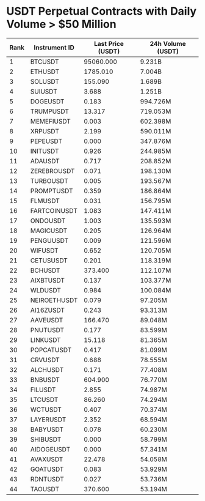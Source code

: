 # USDT Perpetual Contracts with Daily Volume > $50 Million

| Rank | Instrument ID | Last Price (USDT) | 24h Volume (USDT) |
|------|---------------|-------------------|-------------------|
| 1 | BTCUSDT | 95060.000 | 9.231B |
| 2 | ETHUSDT | 1785.010 | 7.004B |
| 3 | SOLUSDT | 155.090 | 1.689B |
| 4 | SUIUSDT | 3.688 | 1.251B |
| 5 | DOGEUSDT | 0.183 | 994.726M |
| 6 | TRUMPUSDT | 13.317 | 719.053M |
| 7 | MEMEFIUSDT | 0.003 | 602.398M |
| 8 | XRPUSDT | 2.199 | 590.011M |
| 9 | PEPEUSDT | 0.000 | 347.876M |
| 10 | INITUSDT | 0.926 | 244.985M |
| 11 | ADAUSDT | 0.717 | 208.852M |
| 12 | ZEREBROUSDT | 0.071 | 198.130M |
| 13 | TURBOUSDT | 0.005 | 193.567M |
| 14 | PROMPTUSDT | 0.359 | 186.864M |
| 15 | FLMUSDT | 0.031 | 156.795M |
| 16 | FARTCOINUSDT | 1.083 | 147.411M |
| 17 | ONDOUSDT | 1.003 | 135.593M |
| 18 | MAGICUSDT | 0.205 | 126.964M |
| 19 | PENGUUSDT | 0.009 | 121.596M |
| 20 | WIFUSDT | 0.652 | 120.705M |
| 21 | CETUSUSDT | 0.201 | 118.319M |
| 22 | BCHUSDT | 373.400 | 112.107M |
| 23 | AIXBTUSDT | 0.137 | 103.377M |
| 24 | WLDUSDT | 0.984 | 100.084M |
| 25 | NEIROETHUSDT | 0.079 | 97.205M |
| 26 | AI16ZUSDT | 0.243 | 93.313M |
| 27 | AAVEUSDT | 166.470 | 89.048M |
| 28 | PNUTUSDT | 0.177 | 83.599M |
| 29 | LINKUSDT | 15.118 | 81.365M |
| 30 | POPCATUSDT | 0.417 | 81.099M |
| 31 | CRVUSDT | 0.688 | 78.555M |
| 32 | ALCHUSDT | 0.171 | 77.408M |
| 33 | BNBUSDT | 604.900 | 76.770M |
| 34 | FILUSDT | 2.855 | 74.987M |
| 35 | LTCUSDT | 86.260 | 74.294M |
| 36 | WCTUSDT | 0.407 | 70.374M |
| 37 | LAYERUSDT | 2.352 | 68.594M |
| 38 | BABYUSDT | 0.078 | 60.230M |
| 39 | SHIBUSDT | 0.000 | 58.799M |
| 40 | AIDOGEUSDT | 0.000 | 57.341M |
| 41 | AVAXUSDT | 22.478 | 54.058M |
| 42 | GOATUSDT | 0.083 | 53.929M |
| 43 | RDNTUSDT | 0.027 | 53.736M |
| 44 | TAOUSDT | 370.600 | 53.194M |
